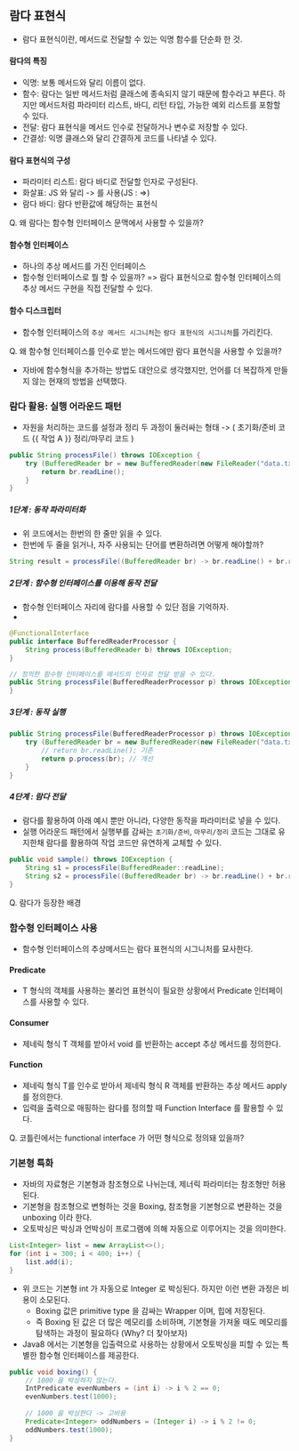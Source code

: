 ## 람다 표현식
- 람다 표현식이란, 메서드로 전달할 수 있는 익명 함수를 단순화 한 것. 

#### 람다의 특징
  - 익명: 보통 메서드와 달리 이름이 없다.
  - 함수: 람다는 일반 메서드처럼 클래스에 종속되지 않기 때문에 함수라고 부른다. 하지만 메서드처럼 파라미터 리스트, 바디, 리턴 타입, 가능한 예외 리스트를 포함할 수 있다.
  - 전달: 람다 표현식을 메서드 인수로 전달하거나 변수로 저장할 수 있다. 
  - 간결성: 익명 클래스와 달리 간결하게 코드를 나타낼 수 있다.

#### 람다 표현식의 구성
- 파라미터 리스트: 람다 바디로 전달할 인자로 구성된다.
- 화살표: JS 와 달리 -> 를 사용(JS : =>)
- 람다 바디: 람다 반환값에 해당하는 표현식

Q. 왜 람다는 함수형 인터페이스 문맥에서 사용할 수 있을까?

#### 함수형 인터페이스
- 하나의 추상 메서드를 가진 인터페이스 
- 함수형 인터페이스로 뭘 할 수 있을까? => 람다 표현식으로 함수형 인터페이스의 추상 메서드 구현을 직접 전달할 수 있다.

#### 함수 디스크립터
- 함수형 인터페이스의 `추상 메서드 시그니처`는 `람다 표현식의 시그니처`를 가리킨다.

Q. 왜 함수형 인터페이스를 인수로 받는 메서드에만 람다 표현식을 사용할 수 있을까?
- 자바에 함수형식을 추가하는 방법도 대안으로 생각했지만, 언어를 더 복잡하게 만들지 않는 현재의 방법을 선택했다.

### 람다 활용: 실행 어라운드 패턴
- 자원을 처리하는 코드를 설정과 정리 두 과정이 둘러싸는 형태 -> ( 초기화/준비 코드 {{ 작업 A }} 정리/마무리 코드 )
``` java
public String processFile() throws IOException {
    try (BufferedReader br = new BufferedReader(new FileReader("data.txt"))) {
        return br.readLine();
    }
}
```

##### 1단계 : 동작 파라미터화
- 위 코드에서는 한번의 한 줄만 읽을 수 있다.
- 한번에 두 줄을 읽거나, 자주 사용되는 단어를 변환하려면 어떻게 해야할까?
``` java
String result = processFile((BufferedReader br) -> br.readLine() + br.readLine());
```

##### 2단계 : 함수형 인터페이스를 이용해 동작 전달
- 함수형 인터페이스 자리에 람다를 사용할 수 있단 점을 기억하자. 
- 
``` java
@FunctionalInterface
public interface BufferedReaderProcessor {
    String process(BufferedReader b) throws IOException;
}

// 정의한 함수형 인터페이스를 메서드의 인자로 전달 받을 수 있다.
public String processFile(BufferedReaderProcessor p) throws IOException {
}
```

##### 3단계 : 동작 실행

``` java
public String processFile(BufferedReaderProcessor p) throws IOException {
    try (BufferedReader br = new BufferedReader(new FileReader("data.txt"))) {
        // return br.readLine(); 기존
        return p.process(br); // 개선
    }
}
```

##### 4단계 : 람다 전달
- 람다를 활용하여 아래 예시 뿐만 아니라, 다양한 동작을 파라미터로 넣을 수 있다.
- 실행 어라운드 패턴에서 실행부를 감싸는 `초기화/준비`, `마무리/정리` 코드는 그대로 유지한채 람다를 활용하여 작업 코드만 유연하게 교체할 수 있다.

``` java
public void sample() throws IOException {
    String s1 = processFile(BufferedReader::readLine);
    String s2 = processFile((BufferedReader br) -> br.readLine() + br.readLine());
}
```

Q. 람다가 등장한 배경

### 함수형 인터페이스 사용
- 함수형 인터페이스의 추상메서드는 람다 표현식의 시그니처를 묘사한다.

#### Predicate
- T 형식의 객체를 사용하는 불리언 표현식이 필요한 상황에서 Predicate 인터페이스를 사용할 수 있다.

#### Consumer
- 제네릭 형식 T 객체를 받아서 void 를 반환하는 accept 추상 메서드를 정의한다.

#### Function
- 제네릭 형식 T를 인수로 받아서 제네릭 형식 R 객체를 반환하는 추상 메서드 apply 를 정의한다.
- 입력을 출력으로 매핑하는 람다를 정의할 때 Function Interface 를 활용할 수 있다.

Q. 코틀린에서는 functional interface 가 어떤 형식으로 정의돼 있을까?

### 기본형 특화
- 자바의 자료형은 기본형과 참조형으로 나뉘는데, 제너릭 파라미터는 참조형만 허용된다.
- 기본형을 참조형으로 변형하는 것을 Boxing, 참조형을 기본형으로 변환하는 것을 unboxing 이라 한다.
- 오토박싱은 박싱과 언박싱이 프로그램에 의해 자동으로 이루어지는 것을 의미한다.
``` java
List<Integer> list = new ArrayList<>();
for (int i = 300; i < 400; i++) {
    list.add(i);
}
```
- 위 코드는 기본형 int 가 자동으로 Integer 로 박싱된다. 하지만 이런 변환 과정은 비용이 소모된다.
  - Boxing 값은 primitive type 을 감싸는 Wrapper 이며, 힙에 저장된다.
  - 즉 Boxing 된 값은 더 많은 메모리를 소비하며, 기본형을 가져올 때도 메모리를 탐색하는 과정이 필요하다 (Why? 더 찾아보자)
- Java8 에서는 기본형을 입출력으로 사용하는 상황에서 오토박싱을 피할 수 있는 특별한 함수형 인터페이스를 제공한다.
``` java
public void boxing() {
    // 1000 을 박싱하지 않는다.
    IntPredicate evenNumbers = (int i) -> i % 2 == 0;
    evenNumbers.test(1000);
    
    // 1000 을 박싱한다 -> 고비용
    Predicate<Integer> oddNumbers = (Integer i) -> i % 2 != 0;
    oddNumbers.test(1000);
}
```
